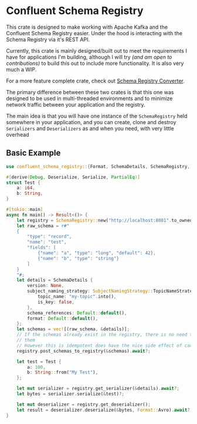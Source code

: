 # Confluent Schema Registry

This crate is designed to make working with Apache Kafka and the Confluent
Schema Registry easier. Under the hood is interacting with the Schema Registry
via it's REST API.

Currently, this crate is mainly designed/built out to meet the requirements I have for applications I'm building,
although I will try _(and am open to contributions)_ to build this out to
include more functionality. It is also very much a WIP.

For a more feature complete crate, check out [Schema Registry Converter](https://github.com/gklijs/schema_registry_converter).

The primary difference between these two crates is that this one was designed to
be used in multi-threaded environments and to minimize network traffic between
your application and the registry.

The main idea is that you will have one instance
of the `SchemaRegistry` held somewhere in your application, and you can create,
clone and destroy `Serializers` and `Deserializers` as and when you need, with
very little overhead

## Basic Example

```rust
use confluent_schema_registry::{Format, SchemaDetails, SchemaRegistry, SubjectNamingStrategy};

#[derive(Debug, Deserialize, Serialize, PartialEq)]
struct Test {
    a: i64,
    b: String,
}

#[tokio::main]
async fn main() -> Result<()> {
    let registry = SchemaRegistry::new("http://localhost:8081".to_owned());
    let raw_schema = r#"
    {
        "type": "record",
        "name": "test",
        "fields": [
            {"name": "a", "type": "long", "default": 42},
            {"name": "b", "type": "string"}
        ]
    }
    "#;
    let details = SchemaDetails {
        version: None,
        subject_naming_strategy: SubjectNamingStrategy::TopicNameStrategy {
            topic_name: "my-topic".into(),
            is_key: false,
        },
        schema_references: Default::default(),
        format: Default::default(),
    };
    let schemas = vec![(raw_schema, &details)];
    // If the schemas already exist in the registry, there is no need to repost
    // them
    // However this is idempotent does have the nice side effect of caching the schemas
    registry.post_schemas_to_registry(&schemas).await?;

    let test = Test {
        a: 100,
        b: String::from("My Test"),
    };

    let mut serializer = registry.get_serializer(&details).await?;
    let bytes = serializer.serialize(&test)?;

    let mut deserializer = registry.get_deserializer();
    let result = deserializer.deserialize(&bytes, Format::Avro).await?;
}
```
